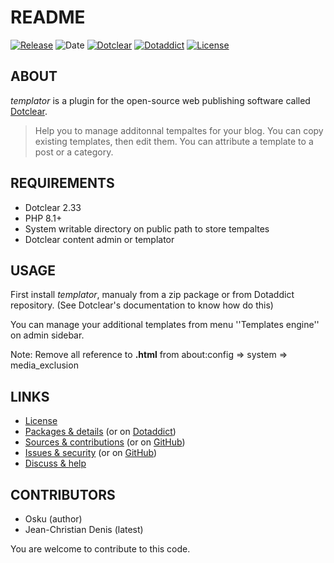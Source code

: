 # README

[![Release](https://img.shields.io/github/v/release/jcdenis/templator?color=lightblue)](https://git.dotclear.watch/JcDenis/templator/releases)
![Date](https://img.shields.io/github/release-date/jcdenis/templator?color=red)
[![Dotclear](https://img.shields.io/badge/dotclear-v2.33-137bbb.svg)](https://fr.dotclear.org/download)
[![Dotaddict](https://img.shields.io/badge/dotaddict-official-9ac123.svg)](https://plugins.dotaddict.org/dc2/details/templator)
[![License](https://img.shields.io/github/license/jcdenis/templator?color=white)](https://git.dotclear.watch/JcDenis/templator/src/branch/master/LICENSE)

## ABOUT

_templator_ is a plugin for the open-source web publishing software called [Dotclear](https://www.dotclear.org).

> Help you to manage additonnal tempaltes for your blog.
You can copy existing templates, then edit them.
You can attribute a template to a post or a category.

## REQUIREMENTS

* Dotclear 2.33
* PHP 8.1+
* System writable directory on public path to store tempaltes
* Dotclear content admin or templator 

## USAGE

First install _templator_, manualy from a zip package or from 
Dotaddict repository. (See Dotclear's documentation to know how do this)

You can manage your additional templates from menu 
''Templates engine'' on admin sidebar.

Note: Remove all reference to __.html__ from about:config => system => media_exclusion

## LINKS

* [License](https://forge.dotclear.watch/JcDenis/templator/src/branch/master/LICENSE)
* [Packages & details](https://forge.dotclear.watch/JcDenis/templator/releases) (or on [Dotaddict](https://plugins.dotaddict.org/dc2/details/templator))
* [Sources & contributions](https://forge.dotclear.watch/JcDenis/templator) (or on [GitHub](https://github.com/JcDenis/templator))
* [Issues & security](https://forge.dotclear.watch/JcDenis/templator/issues) (or on [GitHub](https://github.com/JcDenis/templator/issues))
* [Discuss & help](http://forum.dotclear.net/viewtopic.php?id=42059)

## CONTRIBUTORS

* Osku (author)
* Jean-Christian Denis (latest)

You are welcome to contribute to this code.
